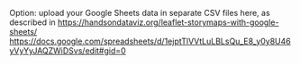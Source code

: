 Option: upload your Google Sheets data in separate CSV files here, as described in https://handsondataviz.org/leaflet-storymaps-with-google-sheets/
https://docs.google.com/spreadsheets/d/1ejptTlVVtLuLBLsQu_E8_y0y8U46yVyYyJAQZWiDSvs/edit#gid=0

